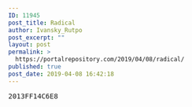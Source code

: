 ```yaml
---
ID: 11945
post_title: Radical
author: Ivansky_Rutpo
post_excerpt: ""
layout: post
permalink: >
  https://portalrepository.com/2019/04/08/radical/
published: true
post_date: 2019-04-08 16:42:18
---
```

<pre>2013FF14C6E8</pre>